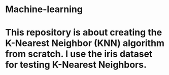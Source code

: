 # Machine-learning


# This  repository is about creating the K-Nearest Neighbor (KNN) algorithm from scratch. I use the iris dataset  for testing K-Nearest Neighbors.

